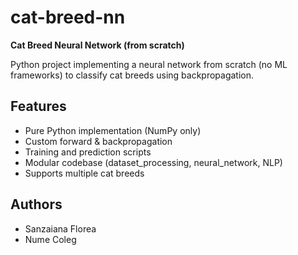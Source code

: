# cat-breed-nn
**Cat Breed Neural Network (from scratch)**

Python project implementing a neural network from scratch (no ML frameworks) to classify cat breeds using backpropagation.

## Features
- Pure Python implementation (NumPy only)
- Custom forward & backpropagation
- Training and prediction scripts
- Modular codebase (dataset_processing, neural_network, NLP)
- Supports multiple cat breeds

## Authors
- Sanzaiana Florea
- Nume Coleg
